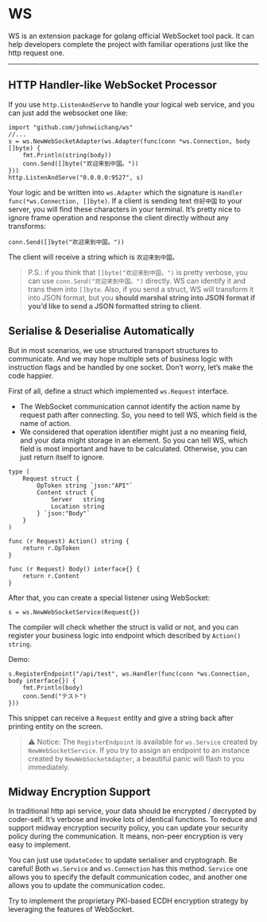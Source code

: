 # WS
WS is an extension package for golang official WebSocket tool pack. It can help developers complete the project with familiar operations just like the http request one.

---

## HTTP Handler-like WebSocket Processor

If you use `http.ListenAndServe` to handle your logical web service, and you can just add the websocket one like:

```
import "github.com/johnwiichang/ws"
//...
s = ws.NewWebSocketAdapter(ws.Adapter(func(conn *ws.Connection, body []byte) {
	fmt.Println(string(body))
	conn.Send([]byte("欢迎来到中国。"))
}))
http.ListenAndServe("0.0.0.0:9527", s)
```

Your logic and be written into `ws.Adapter` which the signature is `Handler func(*ws.Connection, []byte)`. If a client is sending text `你好中国` to your server, you will find these characters in your terminal.
It’s pretty nice to ignore frame operation and response the client directly without any transforms:

```
conn.Send([]byte("欢迎来到中国。"))
```

The client will receive a string which is `欢迎来到中国。`

> P.S.:
> if you think that `[]byte("欢迎来到中国。")` is pretty verbose, you can use `conn.Send("欢迎来到中国。")` directly. WS can identify it and trans them into `[]byte`. Also, if you send a struct, WS will transform it into JSON format, but you **should marshal string into JSON format if you’d like to send a JSON formatted string to client**.

## Serialise & Deserialise Automatically
But in most scenarios, we use structured transport structures to communicate. And we may hope multiple sets of business logic with instruction flags and be handled by one socket. Don’t worry, let’s make the code happier.

First of all, define a struct which implemented `ws.Request` interface.

- The WebSocket communication cannot identify the action name by request path after connecting. So, you need to tell WS, which field is the name of action.
- We considered that operation identifier might just a no meaning field, and your data might storage in an element. So you can tell WS, which field is most important and have to be calculated. Otherwise, you can just return itself to ignore.
```
type (
	Request struct {
		OpToken string `json:"API"`
		Content struct {
			Server   string
			Location string
		} `json:"Body"`
	}
)

func (r Request) Action() string {
	return r.OpToken
}

func (r Request) Body() interface{} {
	return r.Content
}
```

After that, you can create a special listener using WebSocket:

```
s = ws.NewWebSocketService(Request{})
```

The compiler will check whether the struct is valid or not, and you can register your business logic into endpoint which described by `Action() string`.

Demo:

```
s.RegisterEndpoint("/api/test", ws.Handler(func(conn *ws.Connection, body interface{}) {
	fmt.Println(body)
	conn.Send("テスト")
}))
```

This snippet can receive a `Request` entity and give a string back after printing entity on the screen.

> ⚠️ Notice:
> The `RegisterEndpoint` is available for `ws.Service` created by `NewWebSocketService`. If you try to assign an endpoint to an instance created by `NewWebSocketAdapter`, a beautiful panic will flash to you immediately.

## Midway Encryption Support
In traditional http api service, your data should be encrypted / decrypted by coder-self. It’s verbose and invoke lots of identical functions. To reduce and support midway encryption security policy, you can update your security policy during the communication. It means, non-peer encryption is very easy to implement.

You can just use `UpdateCodec` to update serialiser and cryptograph.
Be careful! Both `ws.Service` and `ws.Connection` has this method. `Service` one allows you to specify the default communication codec, and another one allows you to update the communication codec.

Try to implement the proprietary PKI-based ECDH encryption strategy by leveraging the features of WebSocket.